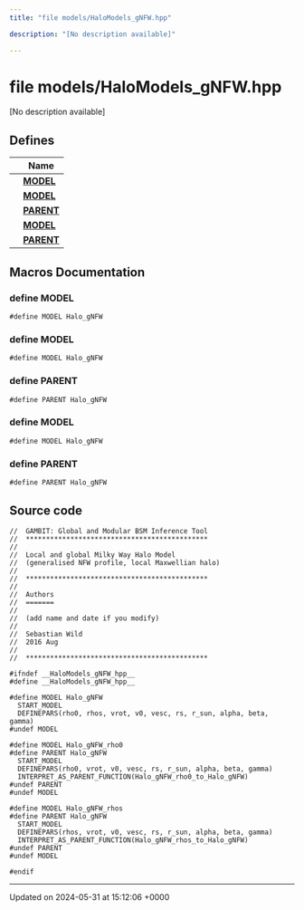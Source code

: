 ```yaml
---
title: "file models/HaloModels_gNFW.hpp"

description: "[No description available]"

---
```


# file models/HaloModels_gNFW.hpp

[No description available]

## Defines

|                | Name           |
| -------------- | -------------- |
|  | **[MODEL](/documentation/code/files/halomodels__gnfw_8hpp/#define-model)**  |
|  | **[MODEL](/documentation/code/files/halomodels__gnfw_8hpp/#define-model)**  |
|  | **[PARENT](/documentation/code/files/halomodels__gnfw_8hpp/#define-parent)**  |
|  | **[MODEL](/documentation/code/files/halomodels__gnfw_8hpp/#define-model)**  |
|  | **[PARENT](/documentation/code/files/halomodels__gnfw_8hpp/#define-parent)**  |




## Macros Documentation

### define MODEL

```
#define MODEL Halo_gNFW
```


### define MODEL

```
#define MODEL Halo_gNFW
```


### define PARENT

```
#define PARENT Halo_gNFW
```


### define MODEL

```
#define MODEL Halo_gNFW
```


### define PARENT

```
#define PARENT Halo_gNFW
```


## Source code

```
//  GAMBIT: Global and Modular BSM Inference Tool
//  *********************************************
//
//  Local and global Milky Way Halo Model 
//  (generalised NFW profile, local Maxwellian halo)
//
//  *********************************************
//
//  Authors
//  =======
//
//  (add name and date if you modify)
//
//  Sebastian Wild
//  2016 Aug
//
//  *********************************************

#ifndef __HaloModels_gNFW_hpp__
#define __HaloModels_gNFW_hpp__

#define MODEL Halo_gNFW
  START_MODEL
  DEFINEPARS(rho0, rhos, vrot, v0, vesc, rs, r_sun, alpha, beta, gamma)
#undef MODEL

#define MODEL Halo_gNFW_rho0
#define PARENT Halo_gNFW
  START_MODEL
  DEFINEPARS(rho0, vrot, v0, vesc, rs, r_sun, alpha, beta, gamma)
  INTERPRET_AS_PARENT_FUNCTION(Halo_gNFW_rho0_to_Halo_gNFW)
#undef PARENT
#undef MODEL

#define MODEL Halo_gNFW_rhos
#define PARENT Halo_gNFW
  START_MODEL
  DEFINEPARS(rhos, vrot, v0, vesc, rs, r_sun, alpha, beta, gamma)
  INTERPRET_AS_PARENT_FUNCTION(Halo_gNFW_rhos_to_Halo_gNFW)
#undef PARENT
#undef MODEL

#endif
```


-------------------------------

Updated on 2024-05-31 at 15:12:06 +0000
